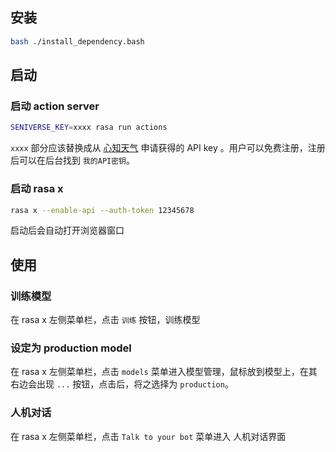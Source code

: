 ## 安装
```bash
bash ./install_dependency.bash
```

## 启动
### 启动 action server
```bash
SENIVERSE_KEY=xxxx rasa run actions
```

`xxxx` 部分应该替换成从 [心知天气](https://www.seniverse.com/) 申请获得的 API key 。用户可以免费注册，注册后可以在后台找到 `我的API密钥`。

### 启动 rasa x
```bash
rasa x --enable-api --auth-token 12345678
```

启动后会自动打开浏览器窗口

## 使用
### 训练模型
在 rasa x 左侧菜单栏，点击 `训练` 按钮，训练模型

### 设定为 production model
在 rasa x 左侧菜单栏，点击 `models` 菜单进入模型管理，鼠标放到模型上，在其右边会出现 `...` 按钮，点击后，将之选择为 `production`。

### 人机对话
在 rasa x 左侧菜单栏，点击 `Talk to your bot` 菜单进入 人机对话界面
 